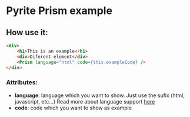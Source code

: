 # Pyrite Prism example

## How use it:

```html
<div>
    <h1>This is an example</h1>
    <div>Diferent element</div>
    <Prism language="html" code={this.exampleCode} />
</div>
```

### Attributes:

* **language**: language which you want to show. 
Just use the sufix (html, javascript, etc...) 
Read more about language support [here](http://prismjs.com)
* **code**: code which you want to show as example